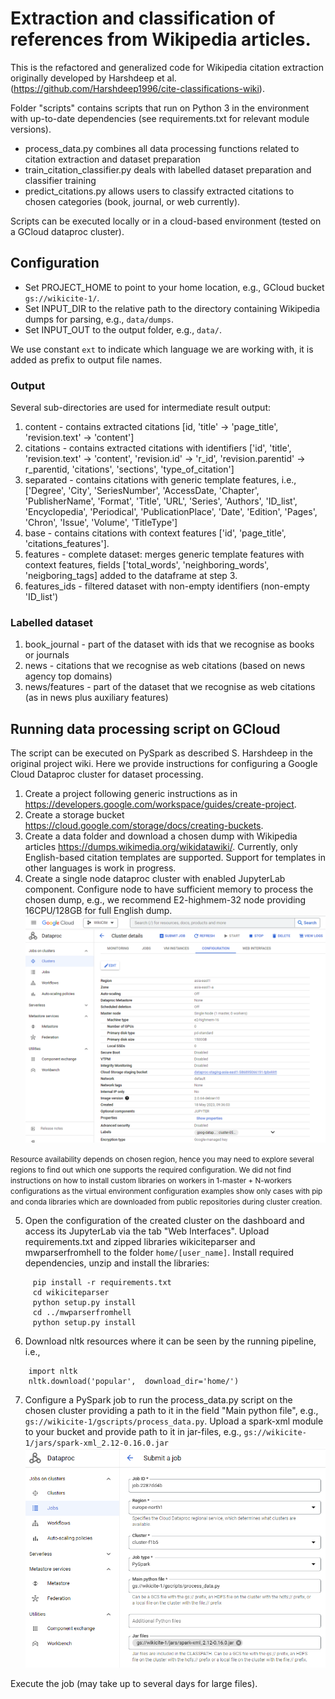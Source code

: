 # Extraction and classification of references from Wikipedia articles.

This is the refactored and generalized code for Wikipedia citation extraction originally developed by Harshdeep et al. 
(https://github.com/Harshdeep1996/cite-classifications-wiki). 

Folder "scripts" contains scripts that run on Python 3 in the environment with up-to-date dependencies 
(see requirements.txt for relevant module versions). 
 - process_data.py combines all data processing functions related to citation extraction and dataset preparation
 - train_citation_classifier.py deals with labelled dataset preparation and classifier training
 - predict_citations.py allows users to classify extracted citations to chosen categories (book, journal, or web currently).

Scripts can be executed locally or in a cloud-based environment (tested on a GCloud dataproc cluster).

## Configuration

- Set PROJECT_HOME to point to your home location, e.g., GCloud bucket `gs://wikicite-1/`. 
- Set INPUT_DIR to the relative path to the directory containing Wikipedia dumps for parsing, e.g., `data/dumps`.
- Set INPUT_OUT to the output folder, e.g., `data/`. 

We use constant `ext` to indicate which language we are working with, it is added as prefix to output file names. 

### Output  
Several sub-directories are used for intermediate result output: 

  1. content   - contains extracted citations [id, 'title' -> 'page_title', 'revision.text' -> 'content']
  2. citations - contains extracted citations with identifiers ['id', 'title', 'revision.text' -> 'content', 'revision.id' -> 'r_id', 'revision.parentid' -> r_parentid, 'citations', 'sections', 'type_of_citation'] 
  3. separated - contains citations with generic template features, i.e., 
        ['Degree', 'City', 'SeriesNumber', 'AccessDate, 'Chapter', 'PublisherName', 'Format', 'Title',
            'URL', 'Series', 'Authors', 'ID_list', 'Encyclopedia', 'Periodical', 'PublicationPlace', 'Date', 
            'Edition', 'Pages', 'Chron', 'Issue', 'Volume', 'TitleType']
  4. base      - contains citations with context features ['id', 'page_title', 'citations_features'].  
  5. features  - complete dataset: merges generic template features with context features, fields ['total_words', 'neighboring_words', 'neigboring_tags] 
     added to the dataframe at step 3. 
  6. features_ids  - filtered dataset with non-empty identifiers (non-empty 'ID_list')
  
### Labelled dataset   
  1. book_journal  - part of the dataset with ids that we recognise as books or journals
  2. news          - citations that we recognise as web citations (based on news agency top domains)   
  3. news/features - part of the dataset that we recognise as web citations (as in news plus auxiliary features) 

## Running data processing script on GCloud
  The script can be executed on PySpark as described S. Harshdeep in the original project wiki.
  Here we provide instructions for configuring a Google Cloud Dataproc cluster for dataset processing.

  1. Create a project following generic instructions as in https://developers.google.com/workspace/guides/create-project. 
  2. Create a storage bucket https://cloud.google.com/storage/docs/creating-buckets.
  3. Create a data folder and download a chosen dump with Wikipedia articles https://dumps.wikimedia.org/wikidatawiki/. 
     Currently, only English-based citation templates are supported. Support for templates in other languages is work in progress.
  4. Create a single node dataproc cluster with enabled JupyterLab component. Configure node to have sufficient memory 
     to process the chosen dump, e.g., we recommend E2-highmem-32 node providing 16CPU/128GB for full English dump.
    ![Sample cluster configuration](images/cluster-config.png)
     
<small>
    Resource availability depends on chosen region, hence you may need to explore several regions to find out which one supports 
     the required configuration. We did not find instructions on how to install custom libraries on workers in 
     1-master + N-workers configurations as the virtual environment configuration examples show only cases with pip and conda libraries 
     which are downloaded from public repositories during cluster creation.    
</small>
     
  5. Open the configuration of the created cluster on the dashboard and access its JupyterLab via the tab "Web Interfaces".
     Upload requirements.txt and zipped libraries wikiciteparser and mwparserfromhell 
     to the folder `home/[user_name]`. Install required dependencies, unzip and install the libraries:
```
     pip install -r requirements.txt
     cd wikiciteparser
     python setup.py install
     cd ../mwparserfromhell
     python setup.py install
```
  6. Download nltk resources where it can be seen by the running pipeline, i.e.,
    
```
    import nltk
    nltk.download('popular',  download_dir='home/')
```
     
  7. Configure a PySpark job to run the process_data.py script on the chosen cluster providing a path to it in the field 
     "Main python file", e.g., `gs://wikicite-1/gscripts/process_data.py`. 
     Upload a spark-xml module to your bucket and provide path to it in jar-files, e.g., 
     `gs://wikicite-1/jars/spark-xml_2.12-0.16.0.jar`  
    ![Job configuration](images/cluster-job.png)
     
  Execute the job (may take up to several days for large files).
     
